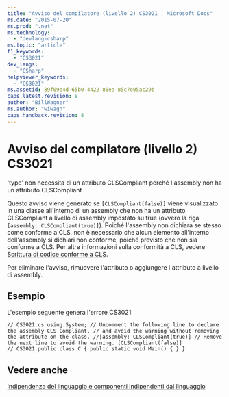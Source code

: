 ```yaml
---
title: "Avviso del compilatore (livello 2) CS3021 | Microsoft Docs"
ms.date: "2015-07-20"
ms.prod: ".net"
ms.technology: 
  - "devlang-csharp"
ms.topic: "article"
f1_keywords: 
  - "CS3021"
dev_langs: 
  - "CSharp"
helpviewer_keywords: 
  - "CS3021"
ms.assetid: 89f09e4d-65b0-4422-86ea-85c7e05ac29b
caps.latest.revision: 8
author: "BillWagner"
ms.author: "wiwagn"
caps.handback.revision: 8
---
```

# Avviso del compilatore (livello 2) CS3021
'type' non necessita di un attributo CLSCompliant perché l'assembly non ha un attributo CLSCompliant  
  
 Questo avviso viene generato se `[CLSCompliant(false)]` viene visualizzato in una classe all'interno di un assembly che non ha un attributo CLSCompliant a livello di assembly impostato su true \(ovvero la riga `[assembly: CLSCompliant(true)]`\). Poiché l'assembly non dichiara se stesso come conforme a CLS, non è necessario che alcun elemento all'interno dell'assembly si dichiari non conforme, poiché previsto che non sia conforme a CLS. Per altre informazioni sulla conformità a CLS, vedere [Scrittura di codice conforme a CLS](http://msdn.microsoft.com/it-it/4c705105-69a2-4e5e-b24e-0633bc32c7f3).  
  
 Per eliminare l'avviso, rimuovere l'attributo o aggiungere l'attributo a livello di assembly.  
  
## Esempio  
 L'esempio seguente genera l'errore CS3021:  
  
```  
// CS3021.cs using System; // Uncomment the following line to declare the assembly CLS Compliant, // and avoid the warning without removing the attribute on the class. //[assembly: CLSCompliant(true)] // Remove the next line to avoid the warning. [CLSCompliant(false)]               // CS3021 public class C { public static void Main() { } }  
```  
  
## Vedere anche  
 [Indipendenza del linguaggio e componenti indipendenti dal linguaggio](../Topic/Language%20Independence%20and%20Language-Independent%20Components.md)